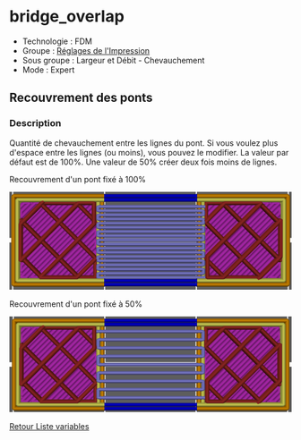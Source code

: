 # bridge_overlap

* Technologie : FDM
* Groupe : [Réglages de l'Impression](../print_settings/print_settings.md)
* Sous groupe : Largeur et Débit - Chevauchement
* Mode : Expert

## Recouvrement des ponts

### Description

Quantité de chevauchement entre les lignes du pont. Si vous voulez plus d'espace entre les lignes (ou moins), vous pouvez le modifier. La valeur par défaut est de 100%. Une valeur de 50% créer deux fois moins de lignes.

Recouvrement d'un pont fixé à 100%

![bridge_overlap=100%](./images/bridge_overlap/001.png)

Recouvrement d'un pont fixé à 50%

![bridge_overlap=50%](./images/bridge_overlap/002.png)

[Retour Liste variables](variable_list.md)